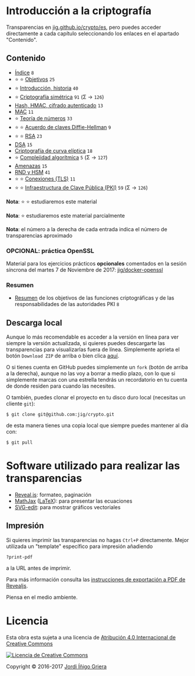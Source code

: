# Introducción a la criptografía

Transparencias en [jig.github.io/crypto/es](https://jig.github.io/crypto/es), pero puedes acceder directamente a cada capítulo seleccionando los enlaces en el apartado "Contenido".

## Contenido

  - [Índice](https://jig.github.io/crypto/es) `8`
  - ⭐️ ⭐️ [Objetivos](https://jig.github.io/crypto/es/objectives.html) `25` 
  - ⭐️ [Introducción, historia](https://jig.github.io/crypto/es/intro.html) `40`
  - ⭐️ [Criptografía simétrica](https://jig.github.io/crypto/es/symmetric.html) `91` (&Sigma; → `126`)
  - [Hash, HMAC, cifrado autenticado](https://jig.github.io/crypto/es/hash.html) `13`  
  - [MAC](https://jig.github.io/crypto/es/ecbc-mac.html) `11` 
  - ⭐️ [Teoría de números](https://jig.github.io/crypto/es/number-theory.html) `33`
  - ⭐️ ⭐️ [Acuerdo de claves Diffie-Hellman](https://jig.github.io/crypto/es/dh.html) `9`
  - ⭐️ ⭐️ [RSA](https://jig.github.io/crypto/es/rsa.html) `23`
  - [DSA](https://jig.github.io/crypto/es/dsa.html) `15`
  - [Criptografía de curva elíptica](https://jig.github.io/crypto/es/ecc.html) `18`  
  - ⭐️ [Complejidad algorítmica](http://jig.github.io/crypto/es/complexity.html) `5` (&Sigma; → `127`)
  - [Amenazas](http://jig.github.io/crypto/es/threats.html) `15` 
  - [RND y HSM](https://jig.github.io/crypto/es/hsm.html) `41` 
  - ⭐️ ⭐️ [Conexiones (TLS)](http://jig.github.io/crypto/es/tls.html) `11`
  - ⭐️ ⭐️ [Infraestructura de Clave Pública (PKI)](http://jig.github.io/crypto/es/pki.html) `59` (&Sigma; → `126`)

**Nota**: ⭐️ ⭐️ estudiaremos este material

**Nota**: ⭐️ estudiaremos este material parcialmente

**Nota**: el número a la derecha de cada entrada indica el número de transparencias aproximado

### OPCIONAL: práctica OpenSSL

Material para los ejercicios prácticos **opcionales** comentados en la sesión síncrona del martes 7 de Noviembre de 2017: [jig/docker-openssl](https://github.com/jig/docker-openssl)

### Resumen
  
  - [Resumen](http://jig.github.io/crypto/es/abstract.html) de los objetivos de las funciones criptográficas y de las responsabilidades de las autoridades PKI `8`
  
## Descarga local

Aunque lo más recomendable es acceder a la versión en línea para ver siempre la versión actualizada, si quieres puedes descargarte las transparencias para visualizarlas fuera de línea.
Simplemente aprieta el botón `Download ZIP` de arriba o bien clica 
[aquí](https://codeload.github.com/jig/crypto/archive/master.zip). 

O si tienes cuenta en GitHub puedes simplemente un `fork` (botón de arriba a la derecha), aunque no las voy a borrar a medio plazo, con lo que si simplemente marcas con una estrella tendrás un recordatorio en tu cuenta de donde residen para cuando las necesites.

O también, puedes clonar el proyecto en tu disco duro local (necesitas un cliente `git`):

```
$ git clone git@github.com:jig/crypto.git
```

de esta manera tienes una copia local que siempre puedes mantener al día con:

```
$ git pull
```            

# Software utilizado para realizar las transparencias

  - [Reveal.js](https://github.com/hakimel/reveal.js): formateo, paginación
  - [MathJax](https://www.mathjax.org) ([LaTeX](http://latex-project.org)): para presentar las ecuaciones
  - [SVG-edit](https://github.com/SVG-Edit/svgedit): para mostrar gráficos vectoriales
  
## Impresión
  
Si quieres imprimir las transparencias no hagas `Ctrl+P` directamente. Mejor utilizada un "template" específico para impresión añadiendo 

```
?print-pdf 
``` 
a la URL antes de imprimir. 

Para más información consulta las 
[instrucciones de exportación a PDF de Revealjs](https://github.com/hakimel/reveal.js/#pdf-export).

Piensa en el medio ambiente.

# Licencia

Esta obra esta sujeta a una licencia de [Atribución 4.0 Internacional de Creative Commons](http://creativecommons.org/licenses/by/4.0/)

[![Licencia de Creative Commons](https://i.creativecommons.org/l/by/4.0/88x31.png)](http://creativecommons.org/licenses/by/4.0/)

Copyright © 2016-2017 [Jordi Íñigo Griera](https://github.com/jig)
